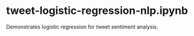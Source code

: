 # tweet-logistic-regression-nlp.ipynb
Demonstrates logistic regression for tweet sentiment analysis.
